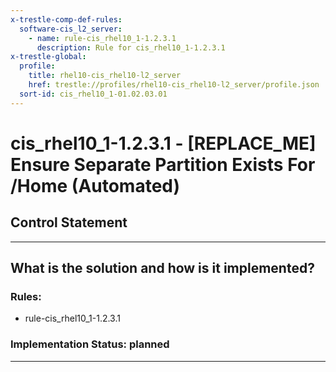 ```yaml
---
x-trestle-comp-def-rules:
  software-cis_l2_server:
    - name: rule-cis_rhel10_1-1.2.3.1
      description: Rule for cis_rhel10_1-1.2.3.1
x-trestle-global:
  profile:
    title: rhel10-cis_rhel10-l2_server
    href: trestle://profiles/rhel10-cis_rhel10-l2_server/profile.json
  sort-id: cis_rhel10_1-01.02.03.01
---
```


# cis_rhel10_1-1.2.3.1 - \[REPLACE_ME\] Ensure Separate Partition Exists For /Home (Automated)

## Control Statement

______________________________________________________________________

## What is the solution and how is it implemented?

<!-- For implementation status enter one of: implemented, partial, planned, alternative, not-applicable -->

<!-- Note that the list of rules under ### Rules: is read-only and changes will not be captured after assembly to JSON -->

<!-- Add control implementation description here for control: cis_rhel10_1-1.2.3.1 -->

### Rules:

  - rule-cis_rhel10_1-1.2.3.1

### Implementation Status: planned

______________________________________________________________________
